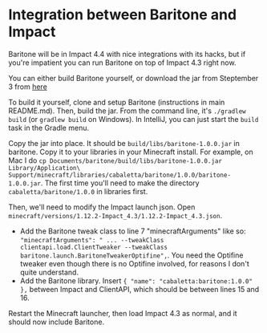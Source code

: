 # Integration between Baritone and Impact

Baritone will be in Impact 4.4 with nice integrations with its hacks, but if you're impatient you can run Baritone on top of Impact 4.3 right now.

You can either build Baritone yourself, or download the jar from Steptember 3 from <a href="https://www.dropbox.com/s/vje9x3xd3eaplxu/baritone-1.0.jar?dl=0">here</a>

To build it yourself, clone and setup Baritone (instructions in main README.md). Then, build the jar. From the command line, it's `./gradlew build` (or `gradlew build` on Windows). In IntelliJ, you can just start the `build` task in the Gradle menu.

Copy the jar into place. It should be `build/libs/baritone-1.0.0.jar` in baritone. Copy it to your libraries in your Minecraft install. For example, on Mac I do `cp Documents/baritone/build/libs/baritone-1.0.0.jar Library/Application\ Support/minecraft/libraries/cabaletta/baritone/1.0.0/baritone-1.0.0.jar`. The first time you'll need to make the directory `cabaletta/baritone/1.0.0` in libraries first.

Then, we'll need to modify the Impact launch json. Open `minecraft/versions/1.12.2-Impact_4.3/1.12.2-Impact_4.3.json`.

- Add the Baritone tweak class to line 7 "minecraftArguments" like so: `"minecraftArguments": " ... --tweakClass clientapi.load.ClientTweaker --tweakClass baritone.launch.BaritoneTweakerOptifine",`. You need the Optifine tweaker even though there is no Optifine involved, for reasons I don't quite understand.
- Add the Baritone library. Insert `{ "name": "cabaletta:baritone:1.0.0" },` between Impact and ClientAPI, which should be between lines 15 and 16.

Restart the Minecraft launcher, then load Impact 4.3 as normal, and it should now include Baritone.
